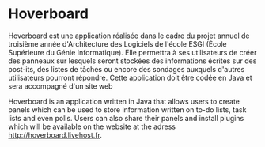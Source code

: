 # Hoverboard

Hoverboard est une application réalisée dans le cadre du projet annuel de troisième année d'Architecture des Logiciels
de l'école ESGI (École Supérieure du Génie Informatique). Elle permettra à ses utilisateurs de créer des panneaux sur lesquels
seront stockées des informations écrites sur des post-its, des listes de tâches ou encore des sondages auxquels d'autres utilisateurs
pourront répondre.
Cette application doit être codée en Java et sera accompagné d'un site web

Hoverboard is an application written in Java that allows users to create panels which can be used to store information
written on to-do lists, task lists and even polls. Users can also share their panels and install plugins which will be
available on the website at the adress http://hoverboard.livehost.fr.


